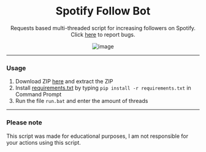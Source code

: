 <br/>
<div align="center">

  # Spotify Follow Bot
  Requests based multi-threaded script for increasing followers on Spotify. Click <a href="https://github.com/geettyos/Spotify-Follow-Bot/issues">here</a> to report bugs.
  
  ![image](https://cdn.discordapp.com/attachments/900107438479507458/992588023562780712/unknown.png)

</div>

--------------------------------------

### Usage

1. Download ZIP <a href="https://github.com/geettyos/Spotify-Follow-Bot/archive/refs/heads/main.zip">here</a> and extract the ZIP 
2. Install <a href="https://github.com/geettyos/Spotify-Follow-Bot/blob/main/requirements.txt">requirements.txt</a> by typing `pip install -r requirements.txt` in Command Prompt
3. Run the file `run.bat` and enter the amount of threads

--------------------------------------

### Please note

This script was made for educational purposes, I am not responsible for your actions using this script.
